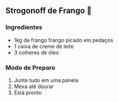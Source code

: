 ## Strogonoff de Frango :chicken:

### Ingredientes

- 1kg de frango frango picado em pedaços
- 1 caixa de creme de leite
- 3 colheres de óleo



### Modo de Preparo

1. Junte tudo em uma panela
2. Mexa até dourar
3. Está pronto











